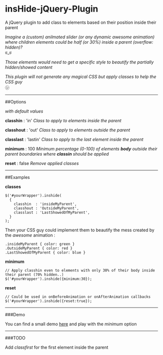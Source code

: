 insHide-jQuery-Plugin
=====================

A jQuery plugin to add class to elements based on their position inside their parent

*Imagine a (custom) anilmated slider (or any dynamic awesome animation)*
*where children elements could be half (or 30%) inside a parent (overflow: hidden)?*  
ಠ_ಠ

*Those elements would need to get a specific style to beautify the partially hidden/showed content*

*This plugin will not generate any magical CSS but apply classes to help the CSS guy*  
㋛

****

##Options

*with default values*

**classhin**  : 'in'
*Class to apply to elements inside the parent*

**classhout** : 'out'
*Class to apply to elements outside the parent*

**classlast** : 'lastin'
*Class to apply to the last element inside the parent*

**minimum**   : 100
*Minimum percentage (0-100) of elements **body** outside their parent boundaries where **classin** should be applied*

**reset**     : false
*Remove applied classes*

****

##Examples

**classes**

    $('#yourWrapper').inshide(
      {
        classhin  : 'insideMyParent',
        classhout : 'OutsideMyParent',
        classlast : 'LastShowedOfMyParent',
      }
    );

Then your CSS guy could implement them to beautify the mess created by the *awesome* animation :

    .insideMyParent { color: green }
    .OutsideMyParent { color: red }
    .LastShowedOfMyParent { color: blue }

**minimum**

    // Apply classhin even to elements with only 30% of their body inside their parent (70% hidden..)
    $('#yourWrapper').inshide({minimum:30});

**reset**

    // Could be used in onBeforeAnimation or onAfterAnimation callbacks
    $('#yourWrapper').inshide({reset:true});

****

###Demo

You can find a small demo [here](http://jsfiddle.net/f7Qfk/) and play with the *minimum* option

****

###TODO

Add *classfirst* for the first element inside the parent